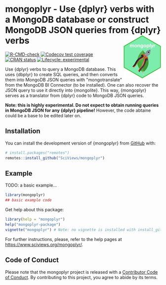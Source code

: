 # mongoplyr - Use {dplyr} verbs with a MongoDB database or construct MongoDB JSON queries from {dplyr} verbs <a href="https://www.sciviews.org/mongoplyr"><img src="man/figures/logo.png" alt="mongoplyr website" align="right" height="139"/></a>

<!-- badges: start -->

[![R-CMD-check](https://github.com/SciViews/mongoplyr/actions/workflows/R-CMD-check.yaml/badge.svg)](https://github.com/SciViews/mongoplyr/actions/workflows/R-CMD-check.yaml) [![Codecov test coverage](https://codecov.io/gh/SciViews/mongoplyr/branch/main/graph/badge.svg)](https://app.codecov.io/gh/SciViews/mongoplyr?branch=main) [![CRAN status](https://www.r-pkg.org/badges/version/mongoplyr)](https://CRAN.R-project.org/package=mongoplyr) [![Lifecycle: experimental](https://img.shields.io/badge/lifecycle-experimental-orange.svg)](https://lifecycle.r-lib.org/articles/stages.html#experimental)

<!-- badges: end -->

Use {dplyr} verbs to query a MongoDB database. This uses {dbplyr} to create SQL queries, and then converts them into MongoDB JSON queries with "mongotranslate" from the MongoDB BI Connector (to be installed). One can also recover the JSON query to use it directly into {mongolite}. This way, {mongoplyr} serves as a translator from {dplyr} code to MongoDB JSON queries.

**Note: this is highly experimental. Do not expect to obtain running queries in MongoDB JSON for any {dplyr} pipeline!** However, the code abtaine could be a base to be edited later on.

## Installation

You can install the development version of {mongoplyr} from [GitHub](https://github.com/SciViews/mongoplyr) with:

``` r
# install.packages("remotes")
remotes::install_github("SciViews/mongoplyr")
```

## Example

TODO: a basic example...

``` r
library(mongoplyr)
## basic example code
```

Get help about this package:

``` r
library(help = "mongoplyr")
help("mongoplyr-package")
vignette("mongoplyr") # Note: no vignette is installed with install_github()
```

For further instructions, please, refer to the help pages at <https://www.sciviews.org/mongoplyr/>.

## Code of Conduct

Please note that the mongoplyr project is released with a [Contributor Code of Conduct](https://contributor-covenant.org/version/2/1/CODE_OF_CONDUCT.html). By contributing to this project, you agree to abide by its terms.
